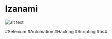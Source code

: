 <h1>Izanami</h1>

![alt text](https://github.com/NicolasMuras/script_izanami/blob/main/images/code_climate_start.jpg?raw=true)

#Selenium #Automation #Hacking #Scripting #bs4
